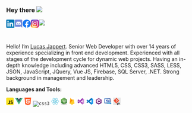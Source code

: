 ### Hey there <img src="https://media.giphy.com/media/hvRJCLFzcasrR4ia7z/giphy.gif" width="25px">


<a href="https://www.linkedin.com/in/lucasjappert/">
  <img align="left" alt="Lucas Jappert's LinkedIN" width="22px" src="https://github.com/LucasJappert/lucasjappert/blob/main/images/linkedin.svg" />
</a>
<a href="https://discord.gg/Marty#1533">
  <img align="left" alt="Lucas Jappert's Discord" width="22px" src="https://github.com/LucasJappert/lucasjappert/blob/main/images/discord.svg" />
</a>
<a href="https://www.facebook.com/GringoRamona/">
  <img align="left" alt="Lucas Jappert's Facebook" width="22px" src="https://github.com/LucasJappert/lucasjappert/blob/main/images/Facebook.png" />
</a>
<a href="https://www.instagram.com/lucasjappert/">
  <img align="left" alt="Lucas Jappert's Instagram" width="22px" src="https://github.com/LucasJappert/lucasjappert/blob/main/images/Instagram.png" />
</a>

![](https://visitor-badge.glitch.me/badge?page_id=lucasjappert.lucasjappert)

<br />

Hello! I’m [Lucas Jappert](https://lucasjappert.github.io/MyProfile/). Senior Web Developer with over 14 years of experience specializing in front end development. Experienced with all stages of the development cycle for dynamic web projects. Having an in-depth knowledge including advanced HTML5, CSS, CSS3, SASS, LESS, JSON, JavaScript, JQuery, Vue JS, Firebase, SQL Server, .NET. Strong background in management and leadership.

**Languages and Tools:**  

<code><img height="20" alt="javascript" src="https://github.com/LucasJappert/lucasjappert/blob/main/images/javascript.png"></code>
<code><img height="20" alt="vue" src="https://github.com/LucasJappert/lucasjappert/blob/main/images/vue.png"></code>
<code><img height="20" alt="html" src="https://github.com/LucasJappert/lucasjappert/blob/main/images/html.png"></code>
<code><img height="20" alt="css3" src="https://github.com/LucasJappert/lucasjappert/blob/main/images/css3.png"></code>
<code><img height="20" alt="react" src="https://github.com/LucasJappert/lucasjappert/blob/main/images/react.png"></code>
<code><img height="20" alt="node" src="https://github.com/LucasJappert/lucasjappert/blob/main/images/node.png"></code>
<code><img height="20" alt="firebase" src="https://github.com/LucasJappert/lucasjappert/blob/main/images/firebase.png"></code>
<code><img height="20" alt="visualstudio" src="https://github.com/LucasJappert/lucasjappert/blob/main/images/visual-studio-2019.png"></code>
<code><img height="20" alt="visualcode" src="https://github.com/LucasJappert/lucasjappert/blob/main/images/visualcode.png"></code>
<code><img height="20" alt="c#" src="https://github.com/LucasJappert/lucasjappert/blob/main/images/csharp.png"></code>
<code><img height="20" alt="visual basic" src="https://github.com/LucasJappert/lucasjappert/blob/main/images/vb.png"></code>
<code><img height="20" alt="git" src="https://github.com/LucasJappert/lucasjappert/blob/main/images/git.png"></code>


<!--
**LucasJappert/lucasjappert** is a ✨ _special_ ✨ repository because its `README.md` (this file) appears on your GitHub profile.

Here are some ideas to get you started:

- 🔭 I’m currently working on ...
- 🌱 I’m currently learning ...
- 👯 I’m looking to collaborate on ...
- 🤔 I’m looking for help with ...
- 💬 Ask me about ...
- 📫 How to reach me: ...
- 😄 Pronouns: ...
- ⚡ Fun fact: ...
-->
